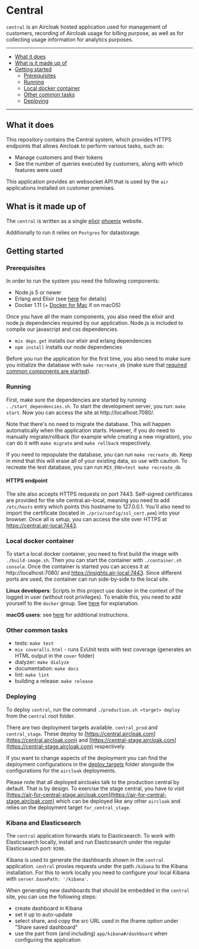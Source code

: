 # Central

`central` is an Aircloak hosted application used for management of customers,
recording of Aircloak usage for billing purpose, as well as for collecting usage
information for analytics purposes.


----------------------

- [What it does](#what-it-does)
- [What is it made up of](#what-is-it-made-up-of)
- [Getting started](#getting-started)
    - [Prerequisites](#prerequisites)
    - [Running](#running)
    - [Local docker container](#local-docker-container)
    - [Other common tasks](#other-common-tasks)
    - [Deploying](#deploying)

----------------------

## What it does

This repository contains the Central system, which provides HTTPS endpoints that allows Aircloak
to perform various tasks, such as:

- Manage customers and their tokens
- See the number of queries executed by customers, along with which features were used

This application provides an websocket API that is used by the `air` applications installed
on customer premises.


## What is it made up of

The `central` is written as a single [elixir](elixir-lang.org/) [phoenix](www.phoenixframework.org) website.

Additionally to run it relies on `Postgres` for datastorage.


## Getting started

### Prerequisites

In order to run the system you need the following components:

- Node.js 5 or newer
- Erlang and Elixir (see [here](../README.md#prerequisites) for details)
- Docker 1.11 (+ [Docker for Mac](https://docs.docker.com/docker-for-mac/) if on macOS)

Once you have all the main components, you also need the elixir and node.js dependencies required by our
application. Node.js is included to compile our javascript and css dependencies.

- `mix deps.get` installs our elixir and erlang dependencies
- `npm install` installs our node dependencies

Before you run the application for the first time, you also need to make sure you initialize the database
with `make recreate_db`
(make sure that [required common components are started](../README.md#starting-the-required-components)).


### Running

First, make sure the dependencies are started by running `../start_dependencies.sh`.
To start the development server, you run: `make start`.
Now you can access the site at http://localhost:7080/.

Note that there's no need to migrate the database. This will happen automatically when the application starts.
However, if you do need to manually migrate/rollback (for example while creating a new migration), you can do
it with `make migrate` and `make rollback` respectively.

If you need to repopulate the database, you can run `make recreate_db`. Keep in mind that this will erase all
of your existing data, so use with caution. To recreate the test database, you can run `MIX_ENV=test make recreate_db`

#### HTTPS endpoint

The site also accepts HTTPS requests on port 7443. Self-signed certificates are provided for the site central.air-local, meaning you need to add `/etc/hosts` entry which points this hostname to 127.0.0.1. You'll also need to import the certificate (located in `./priv/config/ssl_cert.pem`) into your browser. Once all is setup, you can access the site over HTTPS at https://central.air-local:7443.

### Local docker container

To start a local docker container, you need to first build the image with `./build-image.sh`. Then you can start the container with `./container.sh console`. Once the container is started you can access it at http://localhost:7080/ and https://insights.air-local:7443. Since different ports are used, the container can run side-by-side to the local site.

__Linux developers__: Scripts in this project use docker in the context of the logged in user (without root
privileges). To enable this, you need to add yourself to the `docker` group. See
[here](http://askubuntu.com/a/477554) for explanation.

__macOS users__: see [here](../macos_docker.md) for additional instructions.

### Other common tasks

- tests: `make test`
- `mix coveralls.html` - runs ExUnit tests with test coverage (generates an HTML output in the `cover` folder)
- dialyzer: `make dialyze`
- documentation: `make docs`
- lint: `make lint`
- building a release: `make release`

### Deploying

To deploy `central`, run the command `./production.sh <target> deploy` from the `central` root folder.

There are two deployment targets available. `central_prod` and `central_stage`. These deploy to
[https://central.aircloak.com](https://central.aircloak.com) and
[https://central-stage.aircloak.com](https://central-stage.aircloak.com) respectively.

If you want to change aspects of the deployment you can find the deployment configurations in the
[deploy_targets](../deploy_targets) folder alongside the configurations for the `aircloak` deployments.

Please note that all deployed aircloaks talk to the production central by default. That is by design.
To exercise the stage central, you have to visit [https://air-for-central-stage.aircloak.com](https://air-for-central-stage.aircloak.com)
which can be deployed like any other `aircloak` and relies on the deployment target `for_central_stage`.

### Kibana and Elasticsearch

The `central` application forwards stats to Elasticsearch. To work with Elasticsearch locally, install
and run Elasticsearch under the regular Elasticsearch port: `9200`.

Kibana is used to generate the dashboards shown in the `central` application.
`central` proxies requests under the path `/kibana` to the Kibana installation. For this to work locally
you need to configure your local Kibana with `server.basePath: '/kibana'`.

When generating new dashboards that should be embedded in the `central` site, you can use the following steps:

- create dashboard in Kibana
- set it up to auto-update
- select share, and copy the src URL used in the iframe option under "Share saved dashboard"
- use the part from (and including) `app/kibana#/dashboard` when configuring the application
